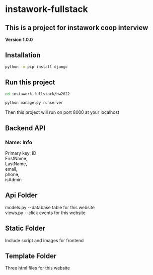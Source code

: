# instawork-fullstack
## This is a project for instawork coop interview

**Version 1.0.0** 

## Installation

```bash
python -m pip install django
````

## Run this project
```bash
cd instawork-fullstack/hw2022
```

```bash
python manage.py runserver
```
Then this project will run on port 8000 at your localhost

## Backend API
### Name: Info
Primary key: ID  
FirstName,  
LastName,  
email,  
phone,  
isAdmin  

## Api Folder
models.py --database table for this website  
views.py --click events for this website  

## Static Folder
Include script and images for frontend  

## Template Folder
Three html files for this website  



